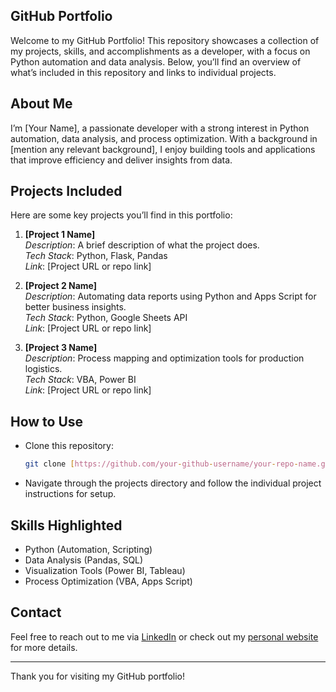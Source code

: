 ## GitHub Portfolio

Welcome to my GitHub Portfolio! This repository showcases a collection of my projects, skills, and accomplishments as a developer, with a focus on Python automation and data analysis. Below, you’ll find an overview of what’s included in this repository and links to individual projects.

## About Me
I’m [Your Name], a passionate developer with a strong interest in Python automation, data analysis, and process optimization. With a background in [mention any relevant background], I enjoy building tools and applications that improve efficiency and deliver insights from data.

## Projects Included
Here are some key projects you’ll find in this portfolio:

1. **[Project 1 Name]**  
   *Description*: A brief description of what the project does.  
   *Tech Stack*: Python, Flask, Pandas  
   *Link*: [Project URL or repo link]  
   
2. **[Project 2 Name]**  
   *Description*: Automating data reports using Python and Apps Script for better business insights.  
   *Tech Stack*: Python, Google Sheets API  
   *Link*: [Project URL or repo link]  
   
3. **[Project 3 Name]**  
   *Description*: Process mapping and optimization tools for production logistics.  
   *Tech Stack*: VBA, Power BI  
   *Link*: [Project URL or repo link]  

## How to Use
- Clone this repository:
    ```bash
    git clone [https://github.com/your-github-username/your-repo-name.git](https://github.com/gabriele9123/personal_workspace.git)
    ```
- Navigate through the projects directory and follow the individual project instructions for setup.

## Skills Highlighted
- Python (Automation, Scripting)
- Data Analysis (Pandas, SQL)
- Visualization Tools (Power BI, Tableau)
- Process Optimization (VBA, Apps Script)

## Contact
Feel free to reach out to me via [LinkedIn](https://www.linkedin.com/in/your-linkedin) or check out my [personal website](https://your-personal-site.com) for more details.

---

Thank you for visiting my GitHub portfolio!
